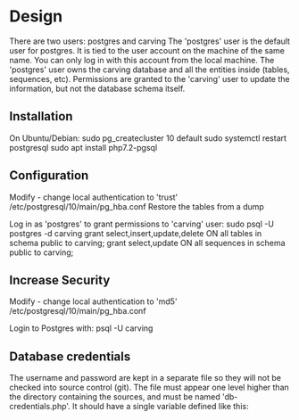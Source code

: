 # Design
There are two users: postgres and carving
The 'postgres' user is the default user for postgres. It is tied to the user 
account on the machine of the same name. You can only log in with this account
from the local machine. The 'postgres' user owns the carving database and all
the entities inside (tables, sequences, etc). Permissions are granted to the
'carving' user to update the information, but not the database schema itself.

## Installation
On Ubuntu/Debian:
sudo pg_createcluster 10 default
sudo systemctl restart postgresql
sudo apt install php7.2-pgsql

## Configuration
Modify - change local authentication to 'trust'
/etc/postgresql/10/main/pg_hba.conf
Restore the tables from a dump

Log in as 'postgres' to grant permissions to 'carving' user:
sudo psql -U postgres -d carving
grant select,insert,update,delete ON all tables in schema public to carving;
grant select,update ON all sequences in schema public to carving;

## Increase Security
Modify - change local authentication to 'md5'
/etc/postgresql/10/main/pg_hba.conf

Login to Postgres with:
psql -U carving

## Database credentials
The username and password are kept in a separate file so they will not be
checked into source control (git). The file must appear one level higher
than the directory containing the sources, and must be named 'db-credentials.php'.
It should have a single variable defined like this:

<?php
$conn_string = "host=127.0.0.1 port=5432 user=*** dbname=*** password=***";
?>

